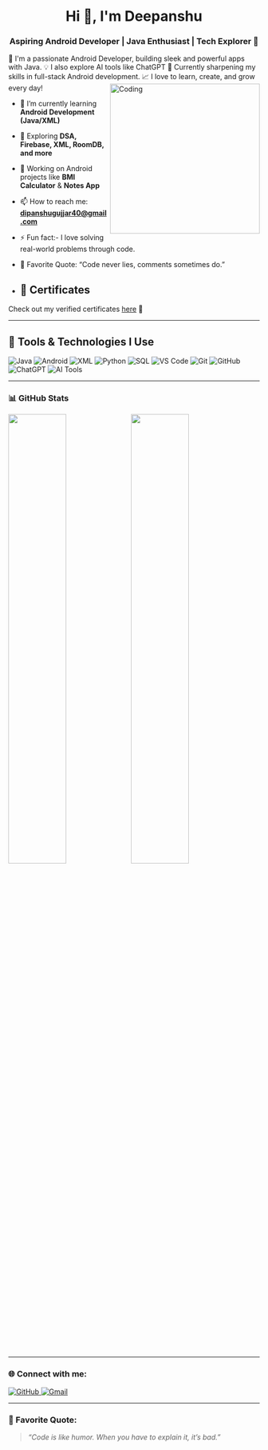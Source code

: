 <h1 align="center">Hi 👋, I'm Deepanshu</h1>
<h3 align="center">Aspiring Android Developer | Java Enthusiast | Tech Explorer 🚀</h3>
🚀 I'm a passionate Android Developer, building sleek and powerful apps with Java.  
💡 I also explore AI tools like ChatGPT 
🌱 Currently sharpening my skills in full-stack Android development.  
📈 I love to learn, create, and grow every day!


<img align="right" alt="Coding" width="300" src="https://cdn.dribbble.com/users/1162077/screenshots/3848914/programmer.gif" />

- 🌱 I’m currently learning **Android Development (Java/XML)**
- 🧠 Exploring **DSA, Firebase, XML, RoomDB, and more**
- 📱 Working on Android projects like **BMI Calculator** & **Notes App**
- 📫 How to reach me: **dipanshugujjar40@gmail.com**
- ⚡ Fun fact:- I love solving real-world problems through code.
- 💭 Favorite Quote: “Code never lies, comments sometimes do.”
  
- ## 📄 Certificates  
Check out my verified certificates [here](./certificates/README.md) 📜




---

## 🔧 Tools & Technologies I Use
<p align="left">
  <img src="https://img.shields.io/badge/Java-ED8B00?style=for-the-badge&logo=java&logoColor=white" alt="Java"/>
  <img src="https://img.shields.io/badge/Android-3DDC84?style=for-the-badge&logo=android&logoColor=white" alt="Android"/>
  <img src="https://img.shields.io/badge/XML-FF6600?style=for-the-badge&logo=html5&logoColor=white" alt="XML"/>
  <img src="https://img.shields.io/badge/Python-3776AB?style=for-the-badge&logo=python&logoColor=white" alt="Python"/>
  <img src="https://img.shields.io/badge/SQL-4479A1?style=for-the-badge&logo=mysql&logoColor=white" alt="SQL"/>
  <img src="https://img.shields.io/badge/VS%20Code-007ACC?style=for-the-badge&logo=visual-studio-code&logoColor=white" alt="VS Code"/>
  <img src="https://img.shields.io/badge/Git-F05032?style=for-the-badge&logo=git&logoColor=white" alt="Git"/>
  <img src="https://img.shields.io/badge/GitHub-181717?style=for-the-badge&logo=github&logoColor=white" alt="GitHub"/>
  <img src="https://img.shields.io/badge/ChatGPT-10a37f?style=for-the-badge&logo=openai&logoColor=white" alt="ChatGPT"/>
  <img src="https://img.shields.io/badge/AI%20Tools-5e5cec?style=for-the-badge&logo=ai&logoColor=white" alt="AI Tools"/>
</p>

---

### 📊 GitHub Stats
<p align="left">
  <img width="48%" src="https://github-readme-stats.vercel.app/api?username=dev-deepanshu01&show_icons=true&theme=tokyonight" />
  <img width="48%" src="https://github-readme-streak-stats.herokuapp.com?user=dev-deepanshu01&theme=tokyonight" />
</p>

---

### 🌐 Connect with me:
<p>
  <a href="https://github.com/dev-deepanshu01" target="_blank">
    <img alt="GitHub" src="https://img.shields.io/badge/GitHub-%2312100E.svg?&style=for-the-badge&logo=github&logoColor=white"/>
  </a>
  <a href="mailto:deepanshunagar01@gmail.com" target="_blank">
    <img alt="Gmail" src="https://img.shields.io/badge/Gmail-D14836?style=for-the-badge&logo=gmail&logoColor=white"/>
  </a>
</p>

---

### 💬 Favorite Quote:
> _“Code is like humor. When you have to explain it, it’s bad.”_




